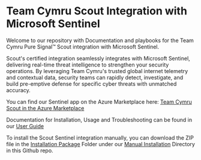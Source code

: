 # Team Cymru Scout Integration with Microsoft Sentinel

Welcome to our repository with Documentation and playbooks for the Team Cymru Pure Signal™ Scout integration with Microsoft Sentinel.

Scout's certified integration seamlessly integrates with Microsoft Sentinel, delivering real-time threat intelligence to strengthen your security operations. By leveraging Team Cymru's trusted global internet telemetry and contextual data, security teams can rapidly detect, investigate, and build pre-emptive defense for specific cyber threats with unmatched accuracy.

You can find our Sentinel app on the Azure Marketplace here: [Team Cymru Scout in the Azure Marketplace](https://azuremarketplace.microsoft.com/en-en/marketplace/apps/team-cymru.teamcymruscout_sentinel) 

Documentation for Installation, Usage and Troubleshooting can be found in our [User Guide](https://github.com/team-cymru/scout-sentinel/blob/main/Documentation/Team%20Cymru%20Scout%20for%20Microsoft%20Sentinel%20Installation%2C%20Usage%20and%20Troubleshooting%20User%20Guide.pdf)

To install the Scout Sentinel integration manually, you can download the ZIP file in the [Installation Package](https://github.com/team-cymru/scout-sentinel/tree/main/Manual%20Installation/Installation%20Package) Folder under our [Manual Installation](https://github.com/team-cymru/scout-sentinel/tree/main/Manual%20Installation) Directory in this Github repo.
